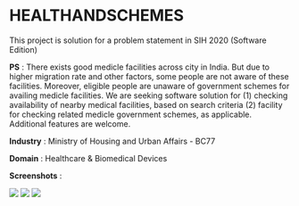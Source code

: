 # HEALTHANDSCHEMES

This project is solution for a problem statement in SIH 2020 (Software Edition)

**PS** : There exists good medicle facilities across city in India. But due to higher migration rate and other factors, some people are not aware of these facilities. Moreover, eligible people are unaware of government schemes for availing medicle facilities. We are seeking software solution for 
(1) checking availability of nearby medical facilities, based on search criteria 
(2) facility for checking related medicle government schemes, as applicable. Additional features are welcome.

**Industry** : Ministry of Housing and Urban Affairs - BC77

**Domain** : Healthcare & Biomedical Devices

**Screenshots** :


![](WhatsApp%20Image%202020-07-03%20at%205.05.51%20PM%20(1).jpeg)
![](WhatsApp%20Image%202020-07-03%20at%205.05.51%20PM%20(2).jpeg)
![](WhatsApp%20Image%202020-07-03%20at%205.05.51%20PM%20(3).jpeg)

